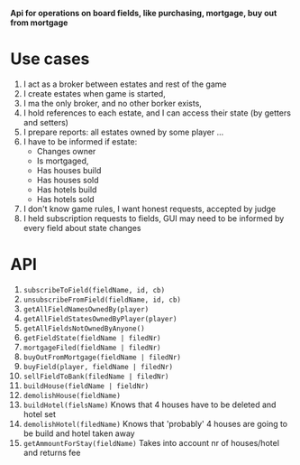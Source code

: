 **Api for operations on board fields, like purchasing, mortgage, buy out from mortgage**

# Use cases
1. I act as a broker between estates and rest of the game
2. I create estates when game is started,
3. I ma the only broker, and no other borker exists,
4. I hold references to each estate, and I can access their state (by getters and setters)
5. I prepare reports: all estates owned by some player ...
6. I have to be informed if estate:
    * Changes owner
    * Is mortgaged,
    * Has houses build
    * Has houses sold
    * Has hotels build
    * Has hotels sold
7. I don't know game rules, I want honest requests, accepted by judge
8. I held subscription requests to fields, GUI may need to be informed by every field about state changes

# API

1. `subscribeToField(fieldName, id, cb)`
2. `unsubscribeFromField(fieldName, id, cb)`
3. `getAllFieldNamesOwnedBy(player)`
4. `getAllFieldStatesOwnedByPlayer(player)`
5. `getAllFieldsNotOwnedByAnyone()`
6. `getFieldState(fieldName | filedNr)`
7. `mortgageFiled(fieldName | filedNr)`
8. `buyOutFromMortgage(fieldName | filedNr)`
9. `buyField(player, fieldName | filedNr)`
10. `sellFieldToBank(filedName | filedNr)`
11. `buildHouse(fieldName | fieldNr)`
12. `demolishHouse(fieldName)`
13. `buildHotel(fielsName)` Knows that 4 houses have to be deleted and hotel set
14. `demolishHotel(filedName)` Knows that 'probably' 4 houses are going to be build and hotel taken away
15. `getAmmountForStay(fieldName)` Takes into account nr of houses/hotel and returns fee


